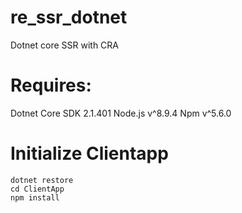 # re_ssr_dotnet
Dotnet core SSR with CRA

# Requires:
Dotnet Core SDK 2.1.401
Node.js v^8.9.4
Npm v^5.6.0

# Initialize Clientapp
```
dotnet restore
cd ClientApp
npm install
```